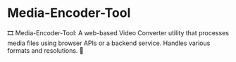 # Media-Encoder-Tool
🎞️ Media-Encoder-Tool: A web-based Video Converter utility that processes media files using browser APIs or a backend service. Handles various formats and resolutions. 🎥
